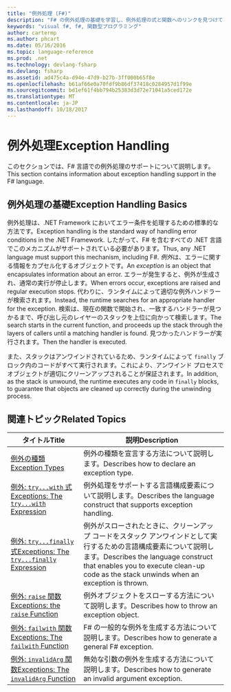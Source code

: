```yaml
---
title: "例外処理 (F#)"
description: "F# の例外処理の基礎を学習し、例外処理の式と関数へのリンクを見つけてください。"
keywords: "visual f#, f#, 関数型プログラミング"
author: cartermp
ms.author: phcart
ms.date: 05/16/2016
ms.topic: language-reference
ms.prod: .net
ms.technology: devlang-fsharp
ms.devlang: fsharp
ms.assetid: ad475c4a-d94e-47d9-b27b-3ff000b65f8e
ms.openlocfilehash: b61af66e0a70fdf9b86df37418c0284957d1f99e
ms.sourcegitcommit: bd1ef61f4bb794b25383d3d72e71041a5ced172e
ms.translationtype: MT
ms.contentlocale: ja-JP
ms.lasthandoff: 10/18/2017
---
```

# <a name="exception-handling"></a><span data-ttu-id="269fd-104">例外処理</span><span class="sxs-lookup"><span data-stu-id="269fd-104">Exception Handling</span></span>

<span data-ttu-id="269fd-105">このセクションでは、F# 言語での例外処理のサポートについて説明します。</span><span class="sxs-lookup"><span data-stu-id="269fd-105">This section contains information about exception handling support in the F# language.</span></span>


## <a name="exception-handling-basics"></a><span data-ttu-id="269fd-106">例外処理の基礎</span><span class="sxs-lookup"><span data-stu-id="269fd-106">Exception Handling Basics</span></span>
<span data-ttu-id="269fd-107">例外処理は、.NET Framework においてエラー条件を処理するための標準的な方法です。</span><span class="sxs-lookup"><span data-stu-id="269fd-107">Exception handling is the standard way of handling error conditions in the .NET Framework.</span></span> <span data-ttu-id="269fd-108">したがって、F# を含むすべての .NET 言語でこのメカニズムがサポートされている必要があります。</span><span class="sxs-lookup"><span data-stu-id="269fd-108">Thus, any .NET language must support this mechanism, including F#.</span></span> <span data-ttu-id="269fd-109">*例外*は、エラーに関する情報をカプセル化するオブジェクトです。</span><span class="sxs-lookup"><span data-stu-id="269fd-109">An *exception* is an object that encapsulates information about an error.</span></span> <span data-ttu-id="269fd-110">エラーが発生すると、例外が生成され、通常の実行が停止します。</span><span class="sxs-lookup"><span data-stu-id="269fd-110">When errors occur, exceptions are raised and regular execution stops.</span></span> <span data-ttu-id="269fd-111">代わりに、ランタイムによって適切な例外ハンドラーが検索されます。</span><span class="sxs-lookup"><span data-stu-id="269fd-111">Instead, the runtime searches for an appropriate handler for the exception.</span></span> <span data-ttu-id="269fd-112">検索は、現在の関数で開始され、一致するハンドラーが見つかるまで、呼び出し元のレイヤーのスタックを上位に向かって検索します。</span><span class="sxs-lookup"><span data-stu-id="269fd-112">The search starts in the current function, and proceeds up the stack through the layers of callers until a matching handler is found.</span></span> <span data-ttu-id="269fd-113">見つかったハンドラーが実行されます。</span><span class="sxs-lookup"><span data-stu-id="269fd-113">Then the handler is executed.</span></span>

<span data-ttu-id="269fd-114">また、スタックはアンワインドされているため、ランタイムによって `finally` ブロック内のコードがすべて実行されます。これにより、アンワインド プロセスでオブジェクトが適切にクリーンアップされることが保証されます。</span><span class="sxs-lookup"><span data-stu-id="269fd-114">In addition, as the stack is unwound, the runtime executes any code in `finally` blocks, to guarantee that objects are cleaned up correctly during the unwinding process.</span></span>


## <a name="related-topics"></a><span data-ttu-id="269fd-115">関連トピック</span><span class="sxs-lookup"><span data-stu-id="269fd-115">Related Topics</span></span>

|<span data-ttu-id="269fd-116">タイトル</span><span class="sxs-lookup"><span data-stu-id="269fd-116">Title</span></span>|<span data-ttu-id="269fd-117">説明</span><span class="sxs-lookup"><span data-stu-id="269fd-117">Description</span></span>|
|-----|-----------|
|[<span data-ttu-id="269fd-118">例外の種類</span><span class="sxs-lookup"><span data-stu-id="269fd-118">Exception Types</span></span>](exception-types.md)|<span data-ttu-id="269fd-119">例外の種類を宣言する方法について説明します。</span><span class="sxs-lookup"><span data-stu-id="269fd-119">Describes how to declare an exception type.</span></span>|
|[<span data-ttu-id="269fd-120">例外: `try...with` 式</span><span class="sxs-lookup"><span data-stu-id="269fd-120">Exceptions: The `try...with` Expression</span></span>](the-try-with-expression.md)|<span data-ttu-id="269fd-121">例外処理をサポートする言語構成要素について説明します。</span><span class="sxs-lookup"><span data-stu-id="269fd-121">Describes the language construct that supports exception handling.</span></span>|
|[<span data-ttu-id="269fd-122">例外: `try...finally` 式</span><span class="sxs-lookup"><span data-stu-id="269fd-122">Exceptions: The `try...finally` Expression</span></span>](the-try-finally-expression.md)|<span data-ttu-id="269fd-123">例外がスローされたときに、クリーンアップ コードをスタック アンワインドとして実行するための言語構成要素について説明します。</span><span class="sxs-lookup"><span data-stu-id="269fd-123">Describes the language construct that enables you to execute clean-up code as the stack unwinds when an exception is thrown.</span></span>|
|[<span data-ttu-id="269fd-124">例外: `raise` 関数</span><span class="sxs-lookup"><span data-stu-id="269fd-124">Exceptions: the `raise` Function</span></span>](the-raise-Function.md)|<span data-ttu-id="269fd-125">例外オブジェクトをスローする方法について説明します。</span><span class="sxs-lookup"><span data-stu-id="269fd-125">Describes how to throw an exception object.</span></span>|
|[<span data-ttu-id="269fd-126">例外: `failwith` 関数</span><span class="sxs-lookup"><span data-stu-id="269fd-126">Exceptions: The `failwith` Function</span></span>](the-failwith-function.md)|<span data-ttu-id="269fd-127">F# の一般的な例外を生成する方法について説明します。</span><span class="sxs-lookup"><span data-stu-id="269fd-127">Describes how to generate a general F# exception.</span></span>|
|[<span data-ttu-id="269fd-128">例外: `invalidArg` 関数</span><span class="sxs-lookup"><span data-stu-id="269fd-128">Exceptions: The `invalidArg` Function</span></span>](the-invalidArg-function.md)|<span data-ttu-id="269fd-129">無効な引数の例外を生成する方法について説明します。</span><span class="sxs-lookup"><span data-stu-id="269fd-129">Describes how to generate an invalid argument exception.</span></span>|
